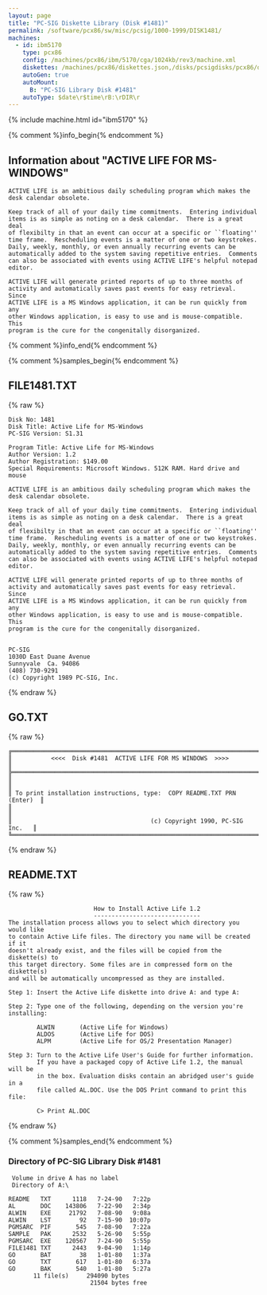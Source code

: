 ```yaml
---
layout: page
title: "PC-SIG Diskette Library (Disk #1481)"
permalink: /software/pcx86/sw/misc/pcsig/1000-1999/DISK1481/
machines:
  - id: ibm5170
    type: pcx86
    config: /machines/pcx86/ibm/5170/cga/1024kb/rev3/machine.xml
    diskettes: /machines/pcx86/diskettes.json,/disks/pcsigdisks/pcx86/diskettes.json
    autoGen: true
    autoMount:
      B: "PC-SIG Library Disk #1481"
    autoType: $date\r$time\rB:\rDIR\r
---
```


{% include machine.html id="ibm5170" %}

{% comment %}info_begin{% endcomment %}

## Information about "ACTIVE LIFE FOR MS-WINDOWS"

    ACTIVE LIFE is an ambitious daily scheduling program which makes the
    desk calendar obsolete.
    
    Keep track of all of your daily time commitments.  Entering individual
    items is as simple as noting on a desk calendar.  There is a great deal
    of flexibilty in that an event can occur at a specific or ``floating''
    time frame.  Rescheduling events is a matter of one or two keystrokes.
    Daily, weekly, monthly, or even annually recurring events can be
    automatically added to the system saving repetitive entries.  Comments
    can also be associated with events using ACTIVE LIFE's helpful notepad
    editor.
    
    ACTIVE LIFE will generate printed reports of up to three months of
    activity and automatically saves past events for easy retrieval.  Since
    ACTIVE LIFE is a MS Windows application, it can be run quickly from any
    other Windows application, is easy to use and is mouse-compatible. This
    program is the cure for the congenitally disorganized.
{% comment %}info_end{% endcomment %}

{% comment %}samples_begin{% endcomment %}

## FILE1481.TXT

{% raw %}
```
Disk No: 1481                                                           
Disk Title: Active Life for MS-Windows                                  
PC-SIG Version: S1.31                                                   
                                                                        
Program Title: Active Life for MS-Windows                               
Author Version: 1.2                                                     
Author Registration: $149.00                                            
Special Requirements: Microsoft Windows. 512K RAM. Hard drive and mouse 
                                                                        
ACTIVE LIFE is an ambitious daily scheduling program which makes the    
desk calendar obsolete.                                                 
                                                                        
Keep track of all of your daily time commitments.  Entering individual  
items is as simple as noting on a desk calendar.  There is a great deal 
of flexibilty in that an event can occur at a specific or ``floating''  
time frame.  Rescheduling events is a matter of one or two keystrokes.  
Daily, weekly, monthly, or even annually recurring events can be        
automatically added to the system saving repetitive entries.  Comments  
can also be associated with events using ACTIVE LIFE's helpful notepad  
editor.                                                                 
                                                                        
ACTIVE LIFE will generate printed reports of up to three months of      
activity and automatically saves past events for easy retrieval.  Since 
ACTIVE LIFE is a MS Windows application, it can be run quickly from any 
other Windows application, is easy to use and is mouse-compatible. This 
program is the cure for the congenitally disorganized.                  
                                                                        
                                                                        
PC-SIG                                                                  
1030D East Duane Avenue                                                 
Sunnyvale  Ca. 94086                                                    
(408) 730-9291                                                          
(c) Copyright 1989 PC-SIG, Inc.                                         
```
{% endraw %}

## GO.TXT

{% raw %}
```
╔═════════════════════════════════════════════════════════════════════════╗
║           <<<<  Disk #1481  ACTIVE LIFE FOR MS WINDOWS  >>>>            ║
╠═════════════════════════════════════════════════════════════════════════╣
║                                                                         ║
║ To print installation instructions, type:  COPY README.TXT PRN (Enter)  ║
║                                                                         ║
║                                       (c) Copyright 1990, PC-SIG Inc.   ║
╚═════════════════════════════════════════════════════════════════════════╝
```
{% endraw %}

## README.TXT

{% raw %}
```
                        How to Install Active Life 1.2
                        ------------------------------
The installation process allows you to select which directory you would like
to contain Active Life files. The directory you name will be created if it
doesn't already exist, and the files will be copied from the diskette(s) to
this target directory. Some files are in compressed form on the diskette(s)
and will be automatically uncompressed as they are installed.

Step 1: Insert the Active Life diskette into drive A: and type A:

Step 2: Type one of the following, depending on the version you're installing:

        ALWIN       (Active Life for Windows)
        ALDOS       (Active Life for DOS)
        ALPM        (Active Life for OS/2 Presentation Manager)

Step 3: Turn to the Active Life User's Guide for further information.
        If you have a packaged copy of Active Life 1.2, the manual will be
        in the box. Evaluation disks contain an abridged user's guide in a
        file called AL.DOC. Use the DOS Print command to print this file:

        C> Print AL.DOC
```
{% endraw %}

{% comment %}samples_end{% endcomment %}

### Directory of PC-SIG Library Disk #1481

     Volume in drive A has no label
     Directory of A:\

    README   TXT      1118   7-24-90   7:22p
    AL       DOC    143806   7-22-90   2:34p
    ALWIN    EXE     21792   7-08-90   9:08a
    ALWIN    LST        92   7-15-90  10:07p
    PGMSARC  PIF       545   7-08-90   7:22a
    SAMPLE   PAK      2532   5-26-90   5:55p
    PGMSARC  EXE    120567   7-24-90   5:55p
    FILE1481 TXT      2443   9-04-90   1:14p
    GO       BAT        38   1-01-80   1:37a
    GO       TXT       617   1-01-80   6:37a
    GO       BAK       540   1-01-80   5:27a
           11 file(s)     294090 bytes
                           21504 bytes free

